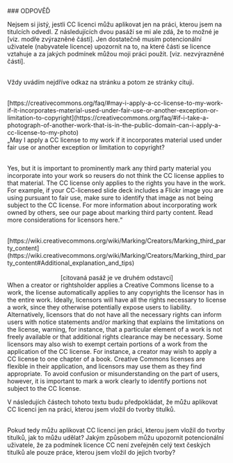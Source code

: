 <div id="anchor-odpoved" markdown="1">
### ODPOVĚĎ
</div>

Nejsem si jistý, jestli CC licenci můžu aplikovat jen na práci, kterou jsem na titulcích odvedl. Z následujících dvou pasáží se mi ale zdá, že to možné je [viz. modře zvýrazněné části]. Jen dostatečně musím potencionální uživatele (nabyvatele licence) upozornit na to, na které části se licence vztahuje a za jakých podmínek můžou moji práci použít. [viz. nezvýrazněné části].<br><br>

Vždy uvádím nejdříve odkaz na stránku a potom ze stránky cituji.<br><br>

<div class="do-not-break-out" markdown="1">
[https://creativecommons.org/faq/#may-i-apply-a-cc-license-to-my-work-if-it-incorporates-material-used-under-fair-use-or-another-exception-or-limitation-to-copyright](https://creativecommons.org/faq/#if-i-take-a-photograph-of-another-work-that-is-in-the-public-domain-can-i-apply-a-cc-license-to-my-photo)
</div>

<div class="citace" markdown="1">
„May I apply a CC license to my work if it incorporates material used under fair use or another exception or limitation to copyright?<br><br>

Yes, but it is important to prominently mark any third party material you incorporate into your work so reusers do not think the CC license applies to that material. <span class="highlighted-text-blue">The CC license only applies to the rights you have in the work. </span> For example, if your CC-licensed slide deck includes a Flickr image you are using pursuant to fair use, make sure to identify that image as not being subject to the CC license. For more information about incorporating work owned by others, see our page about marking third party content. Read more considerations for licensors here.“<br><br>

</div>

<div class="do-not-break-out" markdown="1">
[https://wiki.creativecommons.org/wiki/Marking/Creators/Marking_third_party_content](https://wiki.creativecommons.org/wiki/Marking/Creators/Marking_third_party_content#Additional_explanation_and_tips)
</div><br>

<div style="text-align: center">
[citovaná pasáž je ve druhém odstavci]
</div>

<div class="citace" markdown="1">
<span class="highlighted-text-blue">When a creator or rightsholder applies a Creative Commons license to a work, the license automatically applies to any copyrights the licensor has in the entire work.</span> Ideally, licensors will have all the rights necessary to license a work, since they otherwise potentially expose users to liability. Alternatively, licensors that do not have all the necessary rights can inform users with notice statements and/or marking that explains the limitations on the license, warning, for instance, that a particular element of a work is not freely available or that additional rights clearance may be necessary. Some licensors may also wish to exempt certain portions of a work from the application of the CC license. For instance, a creator may wish to apply a CC license to one chapter of a book. Creative Commons licenses are flexible in their application, and licensors may use them as they find appropriate. To avoid confusion or misunderstanding on the part of users, however, it is important to mark a work clearly to identify portions not subject to the CC license.
</div>

V následujích částech tohoto textu budu předpokládat, že můžu aplikovat CC licenci jen na práci, kterou jsem vložil do tvorby titulků.<br><br>

Pokud tedy můžu aplikovat CC licenci jen práci, kterou jsem vložil do tvorby titulků, jak to můžu udělat? Jakým způsobem můžu upozornit potencionální uživatele, že za podmínek licence CC není zveřejněn celý text českých titulků ale pouze práce, kterou jsem vložil do jejich tvorby?<br><br>
